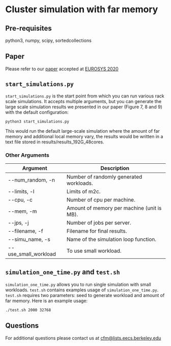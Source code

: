# Cluster simulation with far memory

## Pre-requisites

python3, numpy, scipy, sortedcollections

## Paper
Please refer to our [paper](https://dl.acm.org/doi/abs/10.1145/3342195.3387522) accepted at [EUROSYS 2020](https://www.eurosys2020.org/)

## `start_simulations.py`
`start_simulations.py` is the start point from which you can run various rack scale simulations. It accepts multiple arguments, but you can generate the large scale simulation results we presented in our paper (Figure 7, 8 and 9) with the default configuration:
```
python3 start_simulations.py 
```
This would run the default large-scale simulation where the amount of far memory and additional local memory vary, the results would be written in a text file stored in results/results_192G_48cores.

### Other Arguments
Argument            | Description
--------------------------------|---------------------------------------------
--num_random, -n           | Number of randomly generated workloads.
--limits, -l       | Limits of m2c.
--cpu, -c | Number of cpu per machine.
--mem, -m              | Amount of memory per machine (unit is MB). 
--jps, -j            | Number of jobs per server.
--filename, -f           | Filename for final results.
--simu_name, -s            | Name of the simulation loop function.
--use_small_workload           | To use small workload.

## `simulation_one_time.py` and `test.sh`
`simulation_one_time.py` allows you to run single simulation with small workloads. `test.sh` contains examples usage of `simulation_one_time.py`. `test.sh` requires two parameters: seed to generate workload and amount of far memory. Here is an example usage:
```
./test.sh 2000 32768 
```
## Questions
For additional questions please contact us at cfm@lists.eecs.berkeley.edu
